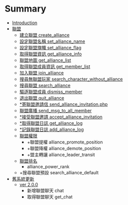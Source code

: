 # Summary

* [Introduction](README.md)
* [聯盟](chapter1.md)
   * [建立聯盟 create_alliance](1.md)
   * [設定聯盟名稱 set_alliance_name](2.md)
   * [設定聯盟旗幟 set_alliance_flag](3.md)
   * [取得聯盟資訊 get_alliance_info](get_alliance_info.md)
   * [聯盟地圖 get_alliance_list](get_alliance_list.md)
   * [取得聯盟成員資訊 get_member_list](get_member_list.md)
   * [加入聯盟 join_alliance](join_alliance.md)
   * [搜尋無聯盟玩家 search_character_without_alliance](search_character_with.md)
   * [搜尋聯盟 search_alliance](search_alliance.md)
   * [驅逐聯盟成員 dismiss_member](dismiss_member.md)
   * [退出聯盟 quit_alliance](quit_alliance.md)
   * [*寄聯盟邀請信 send_alliance_invitation.php](send_alliance_invitation.md)
   * [聯盟廣播 send_msg_to_all_member](send_msg_to_all_member.md)
   * [*接受聯盟邀請 accept_alliance_invitation](accept_alliance_invitation.md)
   * [*取得聯盟日誌 get_alliance_log](get_alliance_log.md)
   * [*記錄聯盟日誌 add_alliance_log](add_alliance_log.md)
   * [聯盟權限](alliance_position.md)
       * +聯盟提權 alliance_promote_position
       * +聯盟降權 alliance_demote_position
       * +盟主轉讓 alliance_leader_transit
   * [聯盟排名](alliance_rank.md)
       * alliance_power_rank
   * +搜尋聯盟預設 search_alliance_default
* [舊系統更新](ver_upgrade.md)
   * [ver 2.0.0](ver_200.md)
       * 新增聯盟聊天 chat
       * 取得聯盟聊天 get_chat

